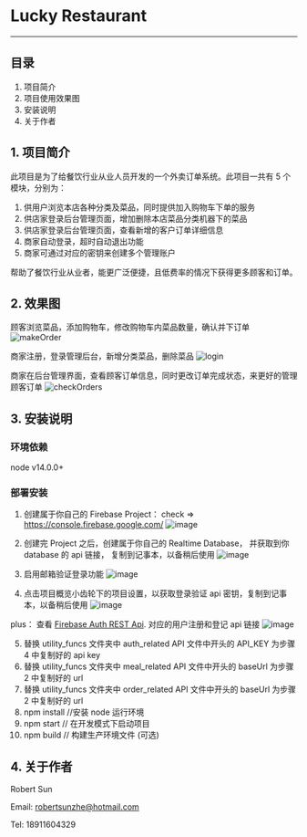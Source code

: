 # Lucky Restaurant

---

## 目录

1. 项目简介
2. 项目使用效果图
3. 安装说明
4. 关于作者

## 1. 项目简介

此项目是为了给餐饮行业从业人员开发的一个外卖订单系统。此项目一共有 5 个模块，分别为：

1. 供用户浏览本店各种分类及菜品，同时提供加入购物车下单的服务
2. 供店家登录后台管理页面，增加删除本店菜品分类机器下的菜品
3. 供店家登录后台管理页面，查看新增的客户订单详细信息
4. 商家自动登录，超时自动退出功能
5. 商家可通过对应的密钥来创建多个管理账户


帮助了餐饮行业从业者，能更广泛便捷，且低费率的情况下获得更多顾客和订单。

## 2. 效果图
顾客浏览菜品，添加购物车，修改购物车内菜品数量，确认并下订单
![makeOrder](https://img-blog.csdnimg.cn/20210720195924516.gif)

商家注册，登录管理后台，新增分类菜品，删除菜品
![login](https://img-blog.csdnimg.cn/20210720203658470.gif)

商家在后台管理界面，查看顾客订单信息，同时更改订单完成状态，来更好的管理顾客订单
![checkOrders](https://img-blog.csdnimg.cn/0448a3a8c9744ae88d0bd0c16a4acb27.gif#pic_center)

## 3. 安装说明

### 环境依赖

node v14.0.0+

### 部署安装

1. 创建属于你自己的 Firebase Project： check => https://console.firebase.google.com/
   ![image](https://img-blog.csdnimg.cn/20210428211607145.png?x-oss-process=image/watermark,type_ZmFuZ3poZW5naGVpdGk,shadow_10,text_aHR0cHM6Ly9ibG9nLmNzZG4ubmV0L3dlaXhpbl80MjY1NTcxNw==,size_16,color_FFFFFF,t_70)
2. 创建完 Project 之后，创建属于你自己的 Realtime Database， 并获取到你 database 的 api 链接， 复制到记事本，以备稍后使用
   ![image](https://img-blog.csdnimg.cn/20210428211553275.png?x-oss-process=image/watermark,type_ZmFuZ3poZW5naGVpdGk,shadow_10,text_aHR0cHM6Ly9ibG9nLmNzZG4ubmV0L3dlaXhpbl80MjY1NTcxNw==,size_16,color_FFFFFF,t_70)
3. 启用邮箱验证登录功能
   ![image](https://img-blog.csdnimg.cn/20210428211703131.png?x-oss-process=image/watermark,type_ZmFuZ3poZW5naGVpdGk,shadow_10,text_aHR0cHM6Ly9ibG9nLmNzZG4ubmV0L3dlaXhpbl80MjY1NTcxNw==,size_16,color_FFFFFF,t_70)

4. 点击项目概览小齿轮下的项目设置，以获取登录验证 api 密钥，复制到记事本，以备稍后使用
   ![image](https://img-blog.csdnimg.cn/20210428212050495.png?x-oss-process=image/watermark,type_ZmFuZ3poZW5naGVpdGk,shadow_10,text_aHR0cHM6Ly9ibG9nLmNzZG4ubmV0L3dlaXhpbl80MjY1NTcxNw==,size_16,color_FFFFFF,t_70)

plus： 查看 [Firebase Auth REST Api](https://firebase.google.com/docs/reference/rest/auth?authuser=0#section-create-email-password). 对应的用户注册和登记 api 链接
![image](https://img-blog.csdnimg.cn/20210428213455260.png?x-oss-process=image/watermark,type_ZmFuZ3poZW5naGVpdGk,shadow_10,text_aHR0cHM6Ly9ibG9nLmNzZG4ubmV0L3dlaXhpbl80MjY1NTcxNw==,size_16,color_FFFFFF,t_70)

5. 替换 utility_funcs 文件夹中 auth_related API 文件中开头的 API_KEY 为步骤 4 中复制好的 api key
6. 替换 utility_funcs 文件夹中 meal_related API 文件中开头的 baseUrl 为步骤 2 中复制好的 url
7. 替换 utility_funcs 文件夹中 order_related API 文件中开头的 baseUrl 为步骤 2 中复制好的 url
8. npm install //安装 node 运行环境
9. npm start // 在开发模式下启动项目
10. npm build // 构建生产环境文件 (可选)

## 4. 关于作者

Robert Sun

Email: robertsunzhe@hotmail.com

Tel: 18911604329
